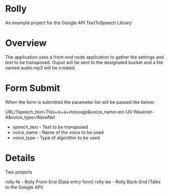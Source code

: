 # Rolly

An example project for the Google API TextToSpeech Library

# Overview
The application uses a front-end node application to gather the settings and text to be transposed.
Ouput will be sent to the designated bucket and a file named audio.mp3 will be created.


# Form Submit
When the form is submitted the parameter list will be passed like below:

URL/?speech_text=This+is+a+message&voice_name=en-US-Wavenet-A&voice_type=WaveNet

* speech_text - Text to be transposed
* voice_name - Name of the voice to be used
* voice_type - Type of algorithm to be used


# Details

Two projects 

rolly-fe - Rolly Front-End (Data entry form)
rolly-be - Rolly Back-End (Talks to the Google API)
